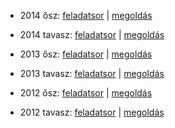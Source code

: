  - 2014 ősz: [feladatsor](http://dload.oktatas.educatio.hu/erettsegi/feladatok_2014osz_kozep/k_tort_14okt_fl.pdf) | [megoldás](http://dload.oktatas.educatio.hu/erettsegi/feladatok_2014osz_kozep/k_tort_14okt_ut.pdf)
 - 2014 tavasz: [feladatsor](http://dload.oktatas.educatio.hu/erettsegi/feladatok_2014tavasz_kozep/k_tort_14maj_fl.pdf) | [megoldás](http://dload.oktatas.educatio.hu/erettsegi/feladatok_2014tavasz_kozep/k_tort_14maj_ut.pdf)
 - 2013 ősz: [feladatsor](http://dload.oktatas.educatio.hu/erettsegi/feladatok_2013osz_kozep/k_tort_13okt_fl.pdf) | [megoldás](http://dload.oktatas.educatio.hu/erettsegi/feladatok_2013osz_kozep/k_tort_13okt_ut.pdf)

 - 2013 tavasz: [feladatsor](http://dload.oktatas.educatio.hu/erettsegi/feladatok_2013tavasz_kozep/k_tort_13maj_fl.pdf) | [megoldás](http://dload.oktatas.educatio.hu/erettsegi/feladatok_2013tavasz_kozep/k_tort_14okt_ut.pdf)
 - 2012 ősz: [feladatsor](http://dload.oktatas.educatio.hu/erettsegi/feladatok_2012osz_kozep/k_tort_12okt_fl.pdf) | [megoldás](http://dload.oktatas.educatio.hu/erettsegi/feladatok_2012osz_kozep/k_tort_12okt_ut.pdf)
 - 2012 tavasz: [feladatsor](http://dload.oktatas.educatio.hu/erettsegi/feladatok_2012tavasz_kozep/k_tort_12maj_fl.pdf) | [megoldás](http://dload.oktatas.educatio.hu/erettsegi/feladatok_2012osz_kozep/k_tort_12maj_ut.pdf)
